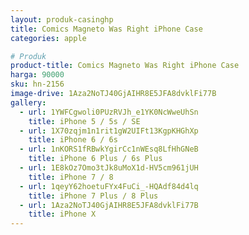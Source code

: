 ```yaml
---
layout: produk-casinghp
title: Comics Magneto Was Right iPhone Case
categories: apple

# Produk
product-title: Comics Magneto Was Right iPhone Case
harga: 90000
sku: hn-2156
image-drive: 1Aza2NoTJ40GjAIHR8E5JFA8dvklFi77B
gallery:
  - url: 1YWFCgwoli0PUzRVJh_e1YK0NcWweUhSn
    title: iPhone 5 / 5s / SE
  - url: 1X70zqjm1n1rit1gW2UIFt13KgpKHGhXp
    title: iPhone 6 / 6s
  - url: 1nKORS1fRBwkYgirCc1nWEsq8LfHhGNeB
    title: iPhone 6 Plus / 6s Plus
  - url: 1E8kOz7Omo3tJk8uMoX1d-HV5cm961jUH
    title: iPhone 7 / 8
  - url: 1qeyY62hoetuFYx4FuCi_-HQAdf84d4lq
    title: iPhone 7 Plus / 8 Plus
  - url: 1Aza2NoTJ40GjAIHR8E5JFA8dvklFi77B
    title: iPhone X
---
```

